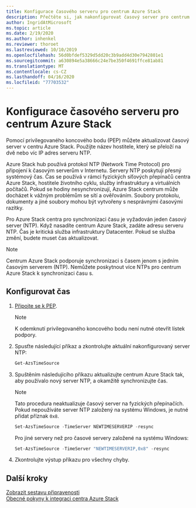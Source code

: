 ```yaml
---
title: Konfigurace časového serveru pro centrum Azure Stack
description: Přečtěte si, jak nakonfigurovat časový server pro centrum Azure Stack.
author: IngridAtMicrosoft
ms.topic: article
ms.date: 2/19/2020
ms.author: inhenkel
ms.reviewer: thoroet
ms.lastreviewed: 10/10/2019
ms.openlocfilehash: 56d0bfdef5329d5dd20c3b9add4d30e7942801e1
ms.sourcegitcommit: a630894e5a38666c24e7be350f4691ffce81ab81
ms.translationtype: MT
ms.contentlocale: cs-CZ
ms.lasthandoff: 04/16/2020
ms.locfileid: "77703532"
---
```

# <a name="configure-the-time-server-for-azure-stack-hub"></a>Konfigurace časového serveru pro centrum Azure Stack

Pomocí privilegovaného koncového bodu (PEP) můžete aktualizovat časový server v centru Azure Stack. Použijte název hostitele, který se přeloží na dvě nebo víc IP adres serveru NTP.

Azure Stack hub používá protokol NTP (Network Time Protocol) pro připojení k časovým serverům v Internetu. Servery NTP poskytují přesný systémový čas. Čas se používá v rámci fyzických síťových přepínačů centra Azure Stack, hostitele životního cyklu, služby infrastruktury a virtuálních počítačů. Pokud se hodiny nesynchronizují, Azure Stack centrum může docházet k vážným problémům se sítí a ověřováním. Soubory protokolu, dokumenty a jiné soubory mohou být vytvořeny s nesprávnými časovými razítky.

Pro Azure Stack centra pro synchronizaci času je vyžadován jeden časový server (NTP). Když nasadíte centrum Azure Stack, zadáte adresu serveru NTP. Čas je kritická služba infrastruktury Datacenter. Pokud se služba změní, budete muset čas aktualizovat.

> [!NOTE]
> Centrum Azure Stack podporuje synchronizaci s časem jenom s jedním časovým serverem (NTP). Nemůžete poskytnout více NTPs pro centrum Azure Stack k synchronizaci času s.

## <a name="configure-time"></a>Konfigurovat čas

1. [Připojte se k PEP](azure-stack-privileged-endpoint.md). 
    > [!Note]  
    > K odemknutí privilegovaného koncového bodu není nutné otevřít lístek podpory.

2. Spusťte následující příkaz a zkontrolujte aktuální nakonfigurovaný server NTP:

    ```PowerShell
    Get-AzsTimeSource
    ```

3. Spuštěním následujícího příkazu aktualizujte centrum Azure Stack tak, aby používalo nový server NTP, a okamžitě synchronizujte čas.

    > [!Note]  
    > Tato procedura neaktualizuje časový server na fyzických přepínačích. Pokud nepoužíváte server NTP založený na systému Windows, je nutné přidat příznak `0x8`.

    ```PowerShell
    Set-AzsTimeSource -TimeServer NEWTIMESERVERIP -resync
    ```

    Pro jiné servery než pro časové servery založené na systému Windows:

    ```PowerShell
    Set-AzsTimeSource -TimeServer "NEWTIMESERVERIP,0x8" -resync
    ```

4. Zkontrolujte výstup příkazu pro všechny chyby.


## <a name="next-steps"></a>Další kroky

[Zobrazit sestavu připravenosti](azure-stack-validation-report.md)  
[Obecné pokyny k integraci centra Azure Stack](azure-stack-datacenter-integration.md)  
